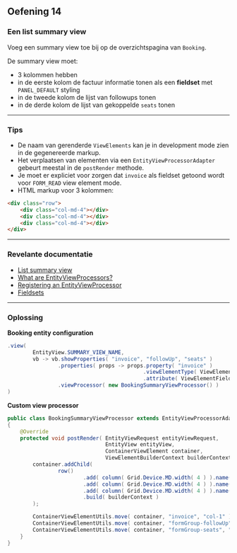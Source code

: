 ## Oefening 14
### Een list summary view 

Voeg een summary view toe bij op de overzichtspagina van `Booking`.

De summary view moet:
* 3 kolommen hebben
* in de eerste kolom de factuur informatie tonen als een **fieldset** met `PANEL_DEFAULT` styling
* in de tweede kolom de lijst van followups tonen
* in de derde kolom de lijst van gekoppelde `seats` tonen  

----

### Tips

* De naam van gerenderde `ViewElements` kan je in development mode zien in de gegenereerde markup.
* Het verplaatsen van elementen via een `EntityViewProcessorAdapter` gebeurt meestal in de `postRender` methode.
* Je moet er expliciet voor zorgen dat `invoice` als fieldset getoond wordt voor `FORM_READ` view element mode.
* HTML markup voor 3 kolommen:
```html
<div class="row">
    <div class="col-md-4"></div>
    <div class="col-md-4"></div>
    <div class="col-md-4"></div>
</div>
```

----

### Revelante documentatie

* [List summary view](https://across-docs.foreach.be/across-site/production/entity-module/3.2.0/building-views/list-view.html#_list_summary_view)
* [What are EntityViewProcessors?](https://across-docs.foreach.be/across-site/production/entity-module/3.2.0/building-views/index.html#_dispatchingentityviewfactory_and_entityviewprocessor)
* [Registering an EntityViewProcessor](https://across-docs.foreach.be/across-site/production/entity-module/3.2.0/customizing-entities/entity-views.html#configuring-views)
* [Fieldsets](https://across-docs.foreach.be/across-site/production/entity-module/3.2.0/property-controls/fieldset.html)

----

### Oplossing

**Booking entity configuration**
```java
.view(
        EntityView.SUMMARY_VIEW_NAME,
        vb -> vb.showProperties( "invoice", "followUp", "seats" )
                .properties( props -> props.property( "invoice" )
                                           .viewElementType( ViewElementMode.FORM_READ, ViewElementFieldset.ELEMENT_TYPE )
                                           .attribute( ViewElementFieldset.TEMPLATE, ViewElementFieldset.TEMPLATE_PANEL_DEFAULT ) )
                .viewProcessor( new BookingSummaryViewProcessor() )
)
```

**Custom view processor**
```java
public class BookingSummaryViewProcessor extends EntityViewProcessorAdapter
{
	@Override
	protected void postRender( EntityViewRequest entityViewRequest,
	                           EntityView entityView,
	                           ContainerViewElement container,
	                           ViewElementBuilderContext builderContext ) {
		container.addChild(
				row()
						.add( column( Grid.Device.MD.width( 4 ) ).name( "col-1" ) )
						.add( column( Grid.Device.MD.width( 4 ) ).name( "col-2" ) )
						.add( column( Grid.Device.MD.width( 4 ) ).name( "col-3" ) )
						.build( builderContext )
		);

		ContainerViewElementUtils.move( container, "invoice", "col-1" );
		ContainerViewElementUtils.move( container, "formGroup-followUp", "col-2" );
		ContainerViewElementUtils.move( container, "formGroup-seats", "col-3" );
	}
}
```